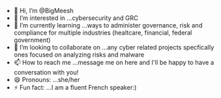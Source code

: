 - 👋 Hi, I’m @BigMeesh
- 👀 I’m interested in ...cybersecurity and GRC
- 🌱 I’m currently learning ...ways to administer governance, risk and compliance for multiple industries (healtcare, financial, federal government)
- 💞️ I’m looking to collaborate on ...any cyber related projects specfically ones focused on analyzing risks and malware
- 📫 How to reach me ...message me on here and I'll be happy to have a conversation with you!
- 😄 Pronouns: ...she/her
- ⚡ Fun fact: ...I am a fluent French speaker:)

<!---
BigMeesh/BigMeesh is a ✨ special ✨ repository because its `README.md` (this file) appears on your GitHub profile.
You can click the Preview link to take a look at your changes.
--->
